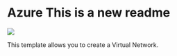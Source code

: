 # Azure This is a new readme
<a href="https://portal.azure.com/#create/Microsoft.Template/uri/https%3A%2F%2Fgithub.com%2Ficebear9999%2FAzure%2Fblob%2Fmaster%2FAzureVnetdeploy.json" target="_blank">
    <img src="http://azuredeploy.net/deploybutton.png"/>
</a>
</a>

This template allows you to create a Virtual Network.

